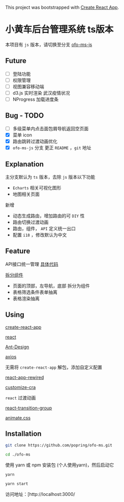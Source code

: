 This project was bootstrapped with [Create React App](https://github.com/facebook/create-react-app).

# 小黄车后台管理系统 ts版本

本项目有 `js` 版本，请切换至分支 [ofo-ms-js](https://github.com/popring/ofo-ms/tree/ofo-ms-js)

## Future

- [ ] 登陆功能
- [ ] 权限管理
- [ ] 视图兼容移动端
- [ ] d3.js 实时渲染 武汉疫情状况
- [ ] NProgress 加载进度条

## Bug - TODO

- [ ] 多级菜单内点击面包屑导航返回空页面
- [x] 菜单 icon
- [x] 路由跳转过渡动画优化
- [x] `ofo-ms-js` 分支 更正 `README` ，`git` 地址

## Explanation

主分支默认为 `ts` 版本，去除 `js` 版本以下功能

- `Echarts` 相关可视化图形
- 地图相关页面

新增

- 动态生成路由，增加路由的可 `DIY` 性
- 路由切换过渡动画
- 路由，组件， `API` 定义统一出口
- 配置 `i18` ，修改默认为中文

## Feature

API接口统一管理 [具体代码](./src/api/index.js)

[拆分组件](#Components)

- 页面的顶部，左导航，底部 拆分为组件
- 表格筛选条件表单抽离 
- 表格渲染抽离

## Using

[create-react-app](https://www.npmjs.com/package/create-react-app)

[react](https://zh-hans.reactjs.org/)

[Ant-Design](https://ant.design/)

[axios](https://www.axios.com)



无需将 `create-react-app` 解包，添加自定义配置

[react-app-rewired](https://www.npmjs.com/package/react-app-rewired)

[customize-cra](https://www.npmjs.com/package/customize-cra)



`react` 过渡动画

[react-transition-group](https://reactcommunity.org/react-transition-group/)

[animate.css](https://www.npmjs.com/package/animate.css)

## Installation

```bash
git clone https://github.com/popring/ofo-ms.git

cd ./ofo-ms
```

使用 yarn 或 npm 安装包 (个人使用yarn)，然后启动它

```bash
yarn

yarn start
```

访问地址：[http://localhost:3000/

